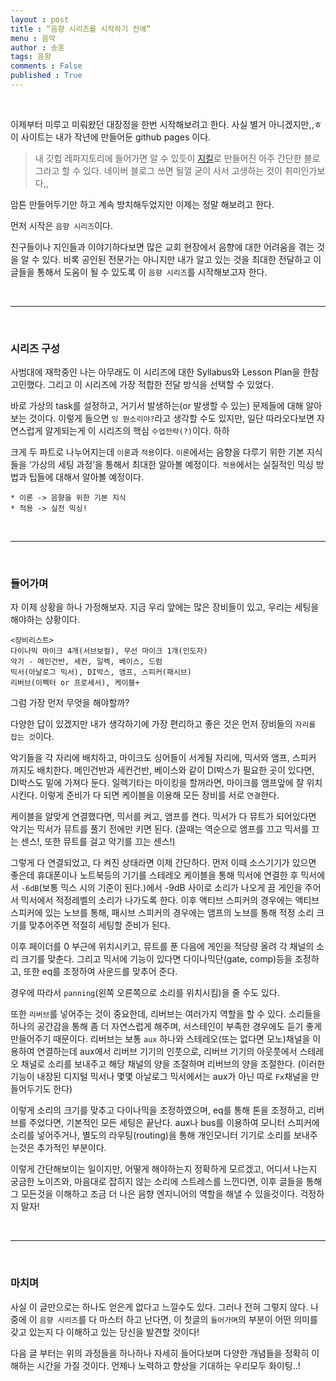 ```yaml
---
layout : post
title : “음향 시리즈를 시작하기 전에”
menu : 음악
author : 송훈
tags: 음향 
comments : False
published : True
---
```


<br>


이제부터 미루고 미뤄왔던 대장정을 한번 시작해보려고 한다.
사실 별거 아니겠지만,,ㅎ 
이 사이트는 내가 작년에 만들어둔 github pages 이다.
> 내 깃헙 레파지토리에 들어가면 알 수 있듯이 [지킬](https://jekyllrb.com)로 만들어진 아주 간단한 블로그라고 할 수 있다. 네이버 블로그 쓰면 될껄 굳이 사서 고생하는 것이 취미인가보다,,

암튼 만들어두기만 하고 계속 방치해두었지만 이제는 정말 해보려고 한다.

먼저 시작은 `음향 시리즈`이다.  

친구들이나 지인들과 이야기하다보면 많은 교회 현장에서 음향에 대한 어려움을 겪는 것을 알 수 있다. 비록 공인된 전문가는 아니지만 내가 알고 있는 것을 최대한 전달하고 이 글들을 통해서 도움이 될 수 있도록 이 `음향 시리즈`를 시작해보고자 한다.

<br>

---

<br>

### 시리즈 구성 

사범대에 재학중인 나는 아무래도 이 시리즈에 대한 Syllabus와 Lesson Plan을 한참 고민했다.
그리고 이 시리즈에 가장 적합한 전달 방식을 선택할 수 있었다.

바로 가상의 task를 설정하고, 거기서 발생하는(or 발생할 수 있는) 문제들에 대해 알아보는 것이다.
이렇게 들으면 `잉 뭔소리야?`라고 생각할 수도 있지만, 일단 따라오다보면 자연스럽게 알게되는게 이 시리즈의 핵심 `수업전략(?)`이다. 하하

크게 두 파트로 나누어지는데 `이론`과 `적용`이다.
`이론`에서는 음향을 다루기 위한 기본 지식들을 ‘가상의 세팅 과정’을 통해서 최대한 알아볼 예정이다.
`적용`에서는 실질적인 믹싱 방법과 팁들에 대해서 알아볼 예정이다.

```
* 이론 -> 음향을 위한 기본 지식
* 적용 -> 실전 믹싱!
```

<br>

---

<br>

### 들어가며 


자 이제 상황을 하나 가정해보자.
지금 우리 앞에는 많은 장비들이 있고,
우리는 세팅을 해야하는 상황이다.
```
<장비리스트>
다이나믹 마이크 4개(서브보컬), 무선 마이크 1개(인도자)
악기 - 메인건반, 세컨, 일렉, 베이스, 드럼
믹서(아날로그 믹서), DI박스, 앰프, 스피커(패시브)
리버브(이펙터 or 프로세서), 케이블+
```

그럼 가장 먼저 무엇을 해야할까?

다양한 답이 있겠지만 내가 생각하기에 가장 편리하고 좋은 것은 먼저 장비들의 `자리를 잡는 것`이다.

악기들을 각 자리에 배치하고, 마이크도 싱어들이 서게될 자리에, 믹서와 앰프, 스피커 까지도 배치한다. 
메인건반과 세컨건반, 베이스와 같이 DI박스가 필요한 곳이 있다면, DI박스도 밑에 가져다 둔다.
일렉기타는 마이킹을 할꺼라면, 마이크를 앰프앞에 잘 위치시킨다.
이렇게 준비가 다 되면 케이블을 이용해 모든 장비를 서로 `연결`한다. 

케이블을 알맞게 연결했다면, 믹서를 켜고, 앰프를 켠다. 
믹서가 다 뮤트가 되어있다면 악기는 믹서가 뮤트를 풀기 전에만 키면 된다. 
(끌때는 역순으로 앰프를 끄고 믹서를 끄는 센스!, 또한 뮤트를 걸고 악기를 끄는 센스!)

그렇게 다 연결되었고, 다 켜진 상태라면 이제 간단하다.
먼저 이때 소스기기가 있으면 좋은데 휴대폰이나 노트북등의 기기를 스테레오 케이블을 통해 믹서에 연결한 후 믹서에서 `-6dB`(보통 믹스 시의 기준이 된다.)에서 -9dB 사이로 소리가 나오게 끔 게인을 주어서 믹서에서 적정레벨의 소리가 나가도록 한다. 이후 액티브 스피커의 경우에는 액티브 스피커에 있는 노브를 통해, 패시브 스피커의 경우에는 앰프의 노브를 통해 적정 소리 크기를 맞추어주면 적절히 세팅할 준비가 된다.

이후 페이더를 0 부근에 위치시키고, 뮤트를 푼 다음에 게인을 적당량 올려 각 채널의 소리 크기를 맞춘다. 그리고 믹서에 기능이 있다면 다이나믹단(gate, comp)등을 조정하고, 또한 eq를 조정하여 사운드를 맞추어 준다.

경우에 따라서 `panning`(왼쪽 오른쪽으로 소리를 위치시킴)을 줄 수도 있다.

또한 `리버브`를 넣어주는 것이 중요한데, 리버브는 여러가지 역할을 할 수 있다. 소리들을 하나의 공간감을 통해 좀 더 자연스럽게 해주며, 서스테인이 부족한 경우에도 듣기 좋게 만들어주기 때문이다.
리버브는 보통 `aux` 하나와 스테레오(또는 없다면 모노)채널을 이용하여 연결하는데 aux에서 리버브 기기의 인풋으로, 리버브 기기의 아웃풋에서 스테레오 채널로 소리를 보내주고 해당 채널의 양을 조절하며 리버브의 양을 조절한다. (이러한 기능이 내장된 디지털 믹서나 몇몇 아날로그 믹서에서는 aux가 아닌 따로 `Fx`채널을 만들어두기도 한다)

이렇게 소리의 크기를 맞추고 다이나믹을 조정하였으며, eq를 통해 톤을 조정하고, 리버브를 주었다면, 기본적인 모든 세팅은 끝난다.
aux나 bus를 이용하여 모니터 스피커에 소리를 넣어주거나, 별도의 라우팅(routing)을 통해 개인모니터 기기로 소리를 보내주는것은 추가적인 부분이다. 


이렇게 간단해보이는 일이지만,
어떻게 해야하는지 정확하게 모르겠고, 어디서 나는지 궁금한 노이즈와, 마음대로 잡히지 않는 소리에 스트레스를 느낀다면,
이후 글들을 통해 그 모든것을 이해하고 조금 더 나은
음향 엔지니어의 역할을 해낼 수 있을것이다.
걱정하지 말자!

<br>

---

<br>

### 마치며

사실 이 글만으로는 하나도 얻은게 없다고 느낄수도 있다. 그러나 전혀 그렇지 않다. 나중에 이 `음향 시리즈`를 다 마스터 하고 난다면, 이 첫글의 `들어가며`의 부분이 어떤 의미를 갖고 있는지 다 이해하고 있는 당신을 발견할 것이다!
 
다음 글 부터는 위의 과정들을 하나하나 자세히 들어다보며 다양한 개념들을 정확히 이해하는 시간을 가질 것이다.
언제나 노력하고 향상을 기대하는 우리모두 화이팅..!

<br>
